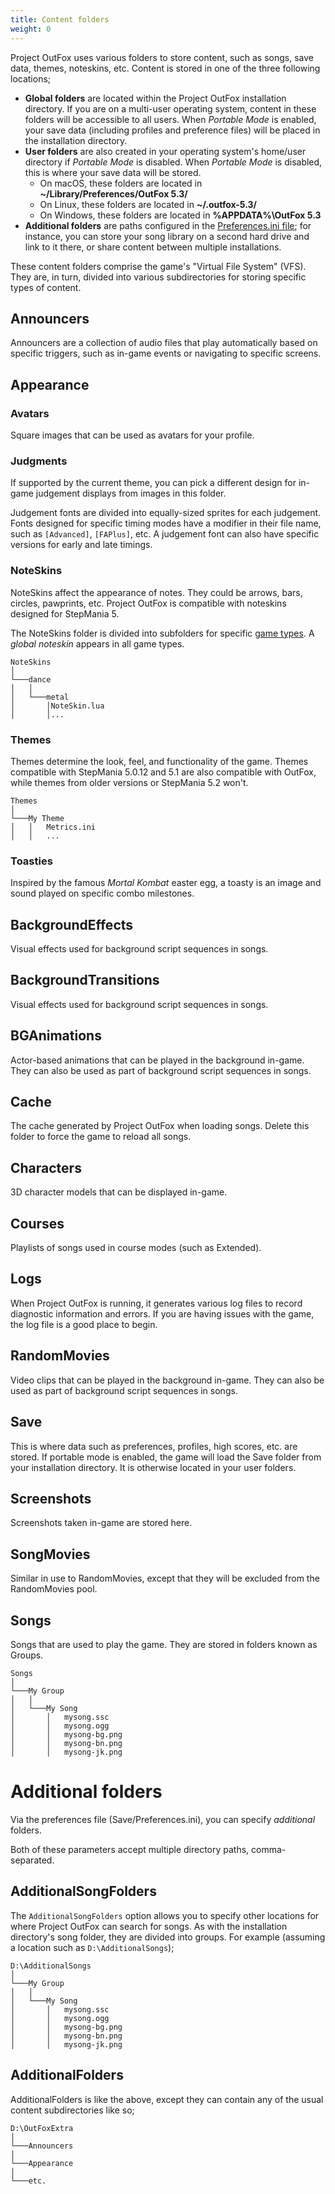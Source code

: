 ```yaml
---
title: Content folders
weight: 0
---
```


Project OutFox uses various folders to store content, such as songs, save data, themes, noteskins, etc. Content is stored in one of the three following locations;

* **Global folders** are located within the Project OutFox installation directory. If you are on a multi-user operating system, content in these folders will be accessible to all users. When _Portable Mode_ is enabled, your save data (including profiles and preference files) will be placed in the installation directory.
* **User folders** are also created in your operating system's home/user directory if _Portable Mode_ is disabled. When _Portable Mode_ is disabled, this is where your save data will be stored.
    * On macOS, these folders are located in **~/Library/Preferences/OutFox 5.3/**
    * On Linux, these folders are located in **~/.outfox-5.3/**
    * On Windows, these folders are located in **%APPDATA%\OutFox 5.3**
* **Additional folders** are paths configured in the [Preferences.ini file](/user-guide/config/preferences/#additionalfolders); for instance, you can store your song library on a second hard drive and link to it there, or share content between multiple installations.

These content folders comprise the game's "Virtual File System" (VFS). They are, in turn, divided into various subdirectories for storing specific types of content. 

## Announcers
Announcers are a collection of audio files that play automatically based on specific triggers, such as in-game events or navigating to specific screens.

## Appearance

### Avatars

Square images that can be used as avatars for your profile. 

### Judgments

If supported by the current theme, you can pick a different design for in-game judgement displays from images in this folder.

Judgement fonts are divided into equally-sized sprites for each judgement. Fonts designed for specific timing modes have a modifier in their file name, such as ``[Advanced]``, ``[FAPlus]``, etc. A judgement font can also have specific versions for early and late timings.

### NoteSkins

NoteSkins affect the appearance of notes. They could be arrows, bars, circles, pawprints, etc. Project OutFox is compatible with noteskins designed for StepMania 5.

The NoteSkins folder is divided into subfolders for specific [game types](/user-guide/games/). A _global noteskin_ appears in all game types.

```
NoteSkins
│
└───dance
│   │   
│   └───metal
│       │NoteSkin.lua
│       │...
```

### Themes

Themes determine the look, feel, and functionality of the game. Themes compatible with StepMania 5.0.12 and 5.1 are also compatible with OutFox, while themes from older versions or StepMania 5.2 won't.

```
Themes
│
└───My Theme
│   │   Metrics.ini
│   │   ...
```

### Toasties

Inspired by the famous _Mortal Kombat_ easter egg, a toasty is an image and sound played on specific combo milestones.

## BackgroundEffects

Visual effects used for background script sequences in songs.

## BackgroundTransitions

Visual effects used for background script sequences in songs.

## BGAnimations

Actor-based animations that can be played in the background in-game. They can also be used as part of background script sequences in songs.

## Cache

The cache generated by Project OutFox when loading songs. Delete this folder to force the game to reload all songs.

## Characters

3D character models that can be displayed in-game.

## Courses

Playlists of songs used in course modes (such as Extended).

## Logs

When Project OutFox is running, it generates various log files to record diagnostic information and errors. If you are having issues with the game, the log file is a good place to begin.

## RandomMovies

Video clips that can be played in the background in-game. They can also be used as part of background script sequences in songs.

## Save

This is where data such as preferences, profiles, high scores, etc. are stored. If portable mode is enabled, the game will load the Save folder from your installation directory. It is otherwise located in your user folders.

## Screenshots

Screenshots taken in-game are stored here.

## SongMovies

Similar in use to RandomMovies, except that they will be excluded from the RandomMovies pool.

## Songs

Songs that are used to play the game. They are stored in folders known as Groups.

```
Songs
│
└───My Group
│   │   
│   └───My Song
│       │   mysong.ssc
│       │   mysong.ogg
│       │   mysong-bg.png
│       │   mysong-bn.png
│       │   mysong-jk.png
```

# Additional folders
Via the preferences file (Save/Preferences.ini), you can specify _additional_ folders. 

Both of these parameters accept multiple directory paths, comma-separated.

## AdditionalSongFolders
The ``AdditionalSongFolders`` option allows you to specify other locations for where Project OutFox can search for songs. As with the installation directory's song folder, they are divided into groups. For example (assuming a location such as ``D:\AdditionalSongs``);

```
D:\AdditionalSongs
│
└───My Group
│   │   
│   └───My Song
│       │   mysong.ssc
│       │   mysong.ogg
│       │   mysong-bg.png
│       │   mysong-bn.png
│       │   mysong-jk.png
```

## AdditionalFolders

AdditionalFolders is like the above, except they can contain any of the usual content subdirectories like so;

```
D:\OutFoxExtra
│
└───Announcers
│   
└───Appearance
│   
└───etc.

```
